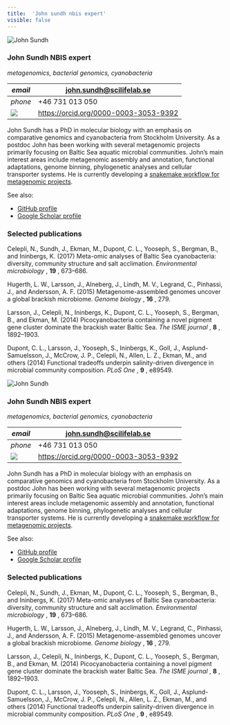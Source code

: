```yaml
---
title:  'John sundh nbis expert'
visible: false
---
```

    

![John Sundh](/assets/img/staff/john-sundh.jpg)

###  John Sundh NBIS expert

_metagenomics, bacterial genomics, cyanobacteria_

_email_|  john.sundh@scilifelab.se  
---|---  
_phone_|  +46 731 013 050  
![](/assets/img/orcid_24x24_bw.png)| <https://orcid.org/0000-0003-3053-9392>  
  


John Sundh has a PhD in molecular biology with an emphasis on comparative genomics and cyanobacteria from Stockholm University. As a postdoc John has been working with several metagenomic projects primarily focusing on Baltic Sea aquatic microbial communities. John’s main interest areas include metagenomic assembly and annotation, functional adaptations, genome binning, phylogenetic analyses and cellular transporter systems. He is currently developing a [snakemake workflow for metagenomic projects](<https://bitbucket.org/scilifelab-lts/lts-workflows-sm-metagenomics/overview>).

See also:

  * [GitHub profile](<https://github.com/johnne>)
  * [Google Scholar profile](<https://scholar.google.se/citations?user=7hQK2lsAAAAJ&hl=en&oi=ao>)



###  Selected publications 

Celepli, N., Sundh, J., Ekman, M., Dupont, C. L., Yooseph, S., Bergman, B., and Ininbergs, K. (2017) Meta-omic analyses of Baltic Sea cyanobacteria: diversity, community structure and salt acclimation. _Environmental microbiology_ , **19** , 673–686.  
  
Hugerth, L. W., Larsson, J., Alneberg, J., Lindh, M. V., Legrand, C., Pinhassi, J., and Andersson, A. F. (2015) Metagenome-assembled genomes uncover a global brackish microbiome. _Genome biology_ , **16** , 279.  
  
Larsson, J., Celepli, N., Ininbergs, K., Dupont, C. L., Yooseph, S., Bergman, B., and Ekman, M. (2014) Picocyanobacteria containing a novel pigment gene cluster dominate the brackish water Baltic Sea. _The ISME journal_ , **8** , 1892–1903.  
  
Dupont, C. L., Larsson, J., Yooseph, S., Ininbergs, K., Goll, J., Asplund-Samuelsson, J., McCrow, J. P., Celepli, N., Allen, L. Z., Ekman, M., and others (2014) Functional tradeoffs underpin salinity-driven divergence in microbial community composition. _PLoS One_ , **9** , e89549. 

![John Sundh](/assets/img/staff/john-sundh.jpg)

###  John Sundh NBIS expert

_metagenomics, bacterial genomics, cyanobacteria_

_email_|  john.sundh@scilifelab.se  
---|---  
_phone_|  +46 731 013 050  
![](/assets/img/orcid_24x24_bw.png)| <https://orcid.org/0000-0003-3053-9392>  
  


John Sundh has a PhD in molecular biology with an emphasis on comparative genomics and cyanobacteria from Stockholm University. As a postdoc John has been working with several metagenomic projects primarily focusing on Baltic Sea aquatic microbial communities. John’s main interest areas include metagenomic assembly and annotation, functional adaptations, genome binning, phylogenetic analyses and cellular transporter systems. He is currently developing a [snakemake workflow for metagenomic projects](<https://bitbucket.org/scilifelab-lts/lts-workflows-sm-metagenomics/overview>).

See also:

  * [GitHub profile](<https://github.com/johnne>)
  * [Google Scholar profile](<https://scholar.google.se/citations?user=7hQK2lsAAAAJ&hl=en&oi=ao>)



###  Selected publications 

Celepli, N., Sundh, J., Ekman, M., Dupont, C. L., Yooseph, S., Bergman, B., and Ininbergs, K. (2017) Meta-omic analyses of Baltic Sea cyanobacteria: diversity, community structure and salt acclimation. _Environmental microbiology_ , **19** , 673–686.  
  
Hugerth, L. W., Larsson, J., Alneberg, J., Lindh, M. V., Legrand, C., Pinhassi, J., and Andersson, A. F. (2015) Metagenome-assembled genomes uncover a global brackish microbiome. _Genome biology_ , **16** , 279.  
  
Larsson, J., Celepli, N., Ininbergs, K., Dupont, C. L., Yooseph, S., Bergman, B., and Ekman, M. (2014) Picocyanobacteria containing a novel pigment gene cluster dominate the brackish water Baltic Sea. _The ISME journal_ , **8** , 1892–1903.  
  
Dupont, C. L., Larsson, J., Yooseph, S., Ininbergs, K., Goll, J., Asplund-Samuelsson, J., McCrow, J. P., Celepli, N., Allen, L. Z., Ekman, M., and others (2014) Functional tradeoffs underpin salinity-driven divergence in microbial community composition. _PLoS One_ , **9** , e89549. 
